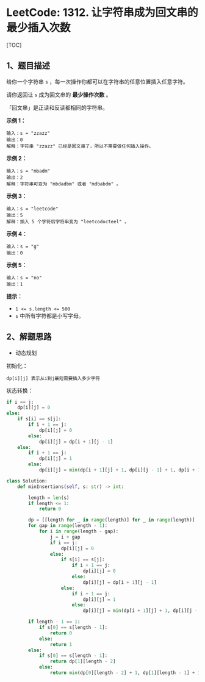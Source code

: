 # LeetCode: 1312. 让字符串成为回文串的最少插入次数

[TOC]

## 1、题目描述

给你一个字符串 `s` ，每一次操作你都可以在字符串的任意位置插入任意字符。

请你返回让 `s` 成为回文串的 **最少操作次数** 。

「回文串」是正读和反读都相同的字符串。

 

**示例 1：**

```
输入：s = "zzazz"
输出：0
解释：字符串 "zzazz" 已经是回文串了，所以不需要做任何插入操作。
```

**示例 2：**

```
输入：s = "mbadm"
输出：2
解释：字符串可变为 "mbdadbm" 或者 "mdbabdm" 。
```

**示例 3：**

```
输入：s = "leetcode"
输出：5
解释：插入 5 个字符后字符串变为 "leetcodocteel" 。
```

**示例 4：**

```
输入：s = "g"
输出：0
```

**示例 5：**

```
输入：s = "no"
输出：1
```

 

**提示：**

-   `1 <= s.length <= 500`
-   `s` 中所有字符都是小写字母。



## 2、解题思路

-   动态规划

初始化：

```
dp[i][j] 表示从i到j最短需要插入多少字符
```

状态转换：

```python
if i == j:
    dp[i][j] = 0
else:
    if s[i] == s[j]:
        if i + 1 == j:
            dp[i][j] = 0
        else:
            dp[i][j] = dp[i + 1][j - 1]
    else:
        if i + 1 == j:
            dp[i][j] = 1
        else:
            dp[i][j] = min(dp[i + 1][j] + 1, dp[i][j - 1] + 1, dp[i + 1][j - 1] + 2)
```



```python
class Solution:
    def minInsertions(self, s: str) -> int:

        length = len(s)
        if length <= 1:
            return 0

        dp = [[length for _ in range(length)] for _ in range(length)]
        for gap in range(length - 1):
            for i in range(length - gap):
                j = i + gap
                if i == j:
                    dp[i][j] = 0
                else:
                    if s[i] == s[j]:
                        if i + 1 == j:
                            dp[i][j] = 0
                        else:
                            dp[i][j] = dp[i + 1][j - 1]
                    else:
                        if i + 1 == j:
                            dp[i][j] = 1
                        else:
                            dp[i][j] = min(dp[i + 1][j] + 1, dp[i][j - 1] + 1, dp[i + 1][j - 1] + 2)

        if length - 1 == 1:
            if s[0] == s[length - 1]:
                return 0
            else:
                return 1
        else:
            if s[0] == s[length - 1]:
                return dp[1][length - 2]
            else:
                return min(dp[0][length - 2] + 1, dp[1][length - 1] + 1, dp[1][length - 2] + 2)

```


